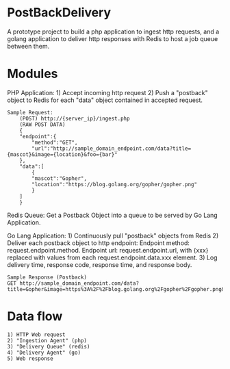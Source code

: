 # PostBackDelivery
A prototype project to build a php application to ingest http requests, and a golang application to deliver http responses with Redis to host a job queue between them.

# Modules
PHP Application:
    1) Accept incoming http request
    2) Push a "postback" object to Redis for each "data" object contained in accepted request.

    Sample Request:
        (POST) http://{server_ip}/ingest.php
        (RAW POST DATA) 
        {  
        "endpoint":{  
            "method":"GET",
            "url":"http://sample_domain_endpoint.com/data?title={mascot}&image={location}&foo={bar}"
        },
        "data":[  
            {  
            "mascot":"Gopher",
            "location":"https://blog.golang.org/gopher/gopher.png"
            }
        ]
        }

Redis Queue:
    Get a Postback Object into a queue to be served by Go Lang Application.
    

Go Lang Application:
    1) Continuously pull "postback" objects from Redis
    2) Deliver each postback object to http endpoint:
        Endpoint method: request.endpoint.method.
        Endpoint url: request.endpoint.url, with {xxx} replaced with values from each request.endpoint.data.xxx element.
    3) Log delivery time, response code, response time, and response body.

    Sample Response (Postback)
    GET http://sample_domain_endpoint.com/data?title=Gopher&image=https%3A%2F%2Fblog.golang.org%2Fgopher%2Fgopher.png&foo=


# Data flow
    1) HTTP Web request
    2) "Ingestion Agent" (php)
    3) "Delivery Queue" (redis)
    4) "Delivery Agent" (go)
    5) Web response


